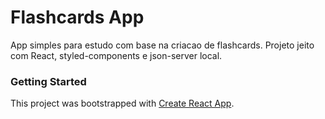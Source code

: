 # Flashcards App
App simples para estudo com base na criacao de flashcards. Projeto jeito com React, styled-components e json-server local.
### Getting Started 
This project was bootstrapped with [Create React App](https://github.com/facebook/create-react-app).


